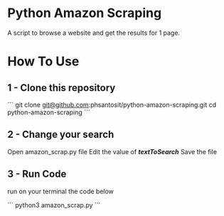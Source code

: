 # Python Amazon Scraping 
 
A script to browse a website and get the results for 1 page.

# How To Use

## 1 - Clone this repository

´´´
git clone git@github.com:phsantosit/python-amazon-scraping.git
cd python-amazon-scraping
´´´

## 2 - Change your search

Open amazon_scrap.py file
Edit the value of **_textToSearch_**
Save the file

## 3 - Run Code

run on your terminal the code below

´´´
python3 amazon_scrap.py
´´´
